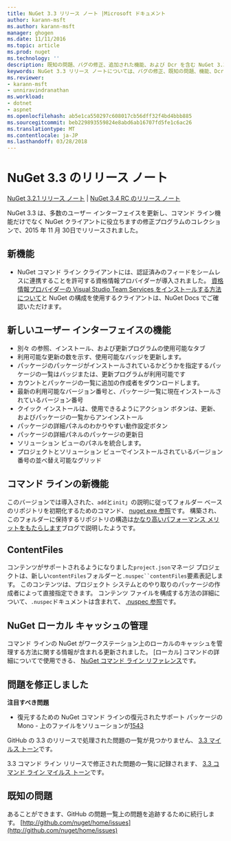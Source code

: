 ```yaml
---
title: NuGet 3.3 リリース ノート |Microsoft ドキュメント
author: karann-msft
ms.author: karann-msft
manager: ghogen
ms.date: 11/11/2016
ms.topic: article
ms.prod: nuget
ms.technology: ''
description: 既知の問題、バグの修正、追加された機能、および Dcr を含む NuGet 3.3 のリリース ノートです。
keywords: NuGet 3.3 リリース ノートについては、バグの修正、既知の問題、機能、Dcr を追加します。
ms.reviewer:
- karann-msft
- unniravindranathan
ms.workload:
- dotnet
- aspnet
ms.openlocfilehash: ab5e1ca550297c608017cb56dff32f4bd4bbb885
ms.sourcegitcommit: beb229893559824e8abd6ab16707fd5fe1c6ac26
ms.translationtype: MT
ms.contentlocale: ja-JP
ms.lasthandoff: 03/28/2018
---
```

# <a name="nuget-33-release-notes"></a>NuGet 3.3 のリリース ノート

[NuGet 3.2.1 リリース ノート](../release-notes/nuget-3.2.1.md) | [NuGet 3.4 RC のリリース ノート](../release-notes/nuget-3.4-RC.md)

NuGet 3.3 は、多数のユーザー インターフェイスを更新し、コマンド ライン機能だけでなく NuGet クライアントに役立ちますの修正プログラムのコレクションで、2015 年 11 月 30日でリリースされました。

## <a name="new-features"></a>新機能

* NuGet コマンド ライン クライアントには、認証済みのフィードをシームレスに連携することを許可する資格情報プロバイダーが導入されました。 [資格情報プロバイダーの Visual Studio Team Services をインストールする方法について](../api/nuget-exe-credential-providers.md)と NuGet の構成を使用するクライアントは、NuGet Docs でご確認いただけます。

## <a name="new-user-interface-features"></a>新しいユーザー インターフェイスの機能

* 別々 の参照、インストール、および更新プログラムの使用可能なタブ
* 利用可能な更新の数を示す、使用可能なバッジを更新します。
* パッケージのパッケージがインストールされているかどうかを指定するパッケージの一覧はバッジまたは、更新プログラムが利用可能です
* カウントとパッケージの一覧に追加の作成者をダウンロードします。
* 最新の利用可能なバージョン番号と、パッケージ一覧に現在インストールされているバージョン番号
* クイック インストールは、使用できるようにアクション ボタンは、更新、およびパッケージの一覧からアンインストール
* パッケージの詳細パネルのわかりやすい動作設定ボタン
* パッケージの詳細パネルのパッケージの更新日
* ソリューション ビューのパネルを統合します。
* プロジェクトとソリューション ビューでインストールされているバージョン番号の並べ替え可能なグリッド

## <a name="new-command-line-features"></a>コマンド ラインの新機能

このバージョンでは導入された、`add`と`init`」の説明に従ってフォルダー ベースのリポジトリを初期化するためのコマンド、 [nuget.exe 参照](../tools/nuget-exe-cli-reference.md)です。 構築され、このフォルダーに保持するリポジトリの構造は[かなり高いパフォーマンス メリットをもたらします](http://blog.nuget.org/20150922/Accelerate-Package-Source.html)ブログで説明したようです。

## <a name="contentfiles"></a>ContentFiles

コンテンツがサポートされるようになりました`project.json`マネージ プロジェクトは、新しい`contentFiles`フォルダーと`.nuspec``contentFiles`要素表記します。  このコンテンツは、プロジェクト システムとのやり取りのパッケージの作成者によって直接指定できます。  コンテンツ ファイルを構成する方法の詳細について、`.nuspec`ドキュメントは含まれて、 [.nuspec 参照](../reference/nuspec.md)です。

## <a name="nuget-locals-cache-management"></a>NuGet ローカル キャッシュの管理

コマンド ラインの NuGet がワークステーション上のローカルのキャッシュを管理する方法に関する情報が含まれる更新されました。  [ローカル] コマンドの詳細についてで使用できる、 [NuGet コマンド ライン リファレンス](../tools/cli-ref-locals.md)です。

## <a name="fixed-issues"></a>問題を修正しました

**注目すべき問題**

* 復元するための NuGet コマンド ラインの復元されたサポート パッケージの Mono - 上のファイルをソリューションが[1543](https://github.com/NuGet/Home/issues/1543)

GitHub の 3.3 のリリースで処理された問題の一覧が見つかりません、 [3.3 マイルス トーン](https://github.com/NuGet/Home/issues?q=is%3Aissue+milestone%3A3.3.0+is%3Aclosed)です。

3.3 コマンド ライン リリースで修正された問題の一覧に記録されます、 [3.3 コマンド ライン マイルス トーン](https://github.com/NuGet/Home/issues?q=is%3Aissue+is%3Aclosed+milestone%3A3.3.0-commandline)です。

## <a name="known-issues"></a>既知の問題

あることができます、GitHub の問題一覧上の問題を追跡するために続行します。 [http://github.com/nuget/home/issues](http://github.com/nuget/home/issues)